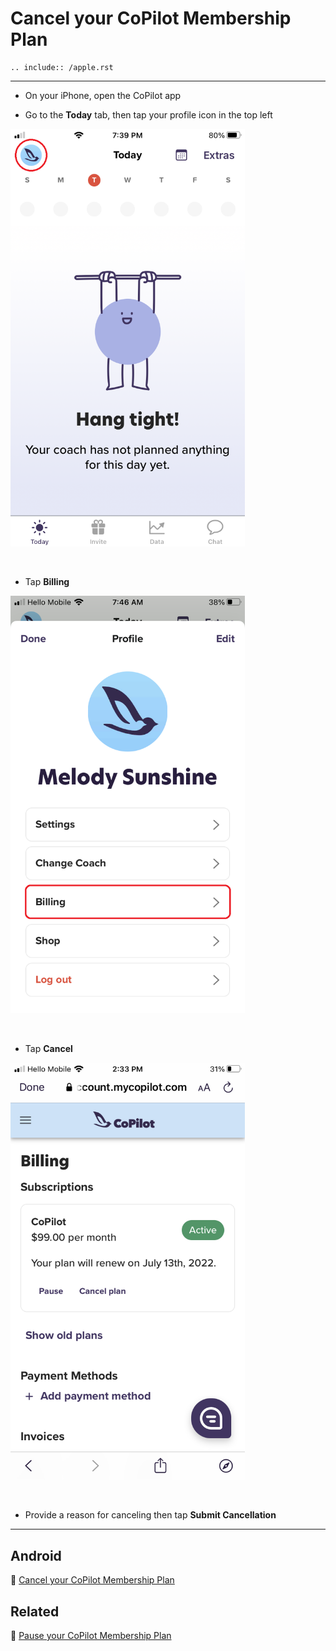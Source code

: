 # Cancel your CoPilot Membership Plan

```{eval-rst}
.. include:: /apple.rst
```

---

- On your iPhone, open the CoPilot app

- Go to the **Today** tab, then tap your profile icon in the top left

<img src="png/987826ee3b1f79def3297f753c753ff7.png" width="375">

&nbsp;

- Tap **Billing**

<img src="png/6453762c34d66bae6e6ca471eb772c82.png" width="375">

&nbsp;

- Tap **Cancel**

<img src="png/60e08715fb91f13f09495c0658cbeaeb.png" width="375">

&nbsp;

- Provide a reason for canceling then tap **Submit Cancellation**

---

## Android

📌 [Cancel your CoPilot Membership Plan](android/cancel.md)

## Related

📌 [Pause your CoPilot Membership Plan](pause.md)
